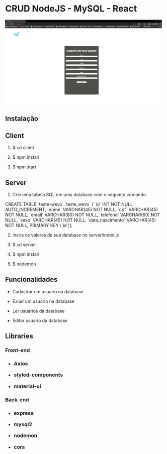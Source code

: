 # CRUD NodeJS - MySQL - React

<img src='./client/demonstração.gif'>

## Instalação

## Client

1. $ cd client

2. $ npm install

3. $ npm start

## Server

1. Crie uma tabela SQL em uma database com o seguinte comando.

<p>CREATE TABLE `teste-wevo`.`teste_wevo` (
  `id` INT NOT NULL AUTO_INCREMENT,
  `nome` VARCHAR(45) NOT NULL,
  `cpf` VARCHAR(45) NOT NULL,
  `email` VARCHAR(60) NOT NULL,
  `telefone` VARCHAR(60) NOT NULL,
  `sexo` VARCHAR(45) NOT NULL,
  `data_nascimento` VARCHAR(45) NOT NULL,
  PRIMARY KEY (`id`));<p/>

2. Insira os valores da sua database no server/index.js

3. $ cd server

4. $ npm install

5. $ nodemon

## Funcionalidades

- Cadastrar um usuario na database

- Exluir um usuario na database

- Ler usuarios da database

- Editar usuario da database

## Libraries

<h3>Front-end<h3/>

- Axios

- styled-components

- material-ui

<h3>Back-end<h3/>

- express

- mysql2

- nodemon

- cors


